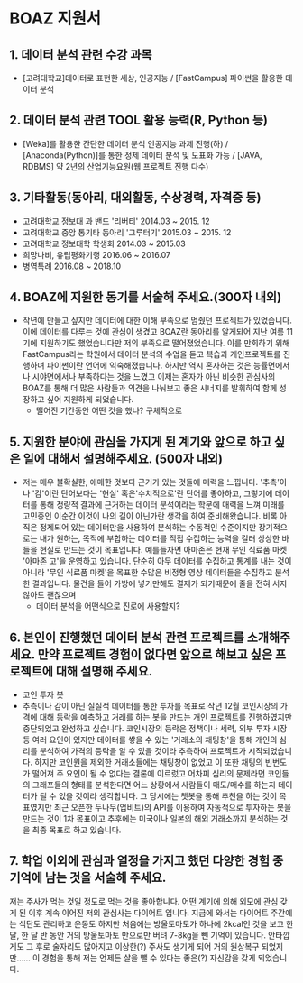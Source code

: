 # BOAZ 지원서
## 1. 데이터 분석 관련 수강 과목
- [고려대학교]데이터로 표현한 세상, 인공지능 / [FastCampus] 파이썬을 활용한 데이터 분석

## 2. 데이터 분석 관련 TOOL 활용 능력(R, Python 등)
- [Weka]를 활용한 간단한 데이터 분석 인공지능 과제 진행(하) / [Anaconda(Python)]를 통한 정제 데이터 분석 및 도표화 가능 / [JAVA, RDBMS] 약 2년의 산업기능요원(웹 프로젝트 진행 다수)


## 3. 기타활동(동아리, 대외활동, 수상경력, 자격증 등)
- 고려대학교 정보대 과 밴드 '리버티' 2014.03 ~ 2015. 12
- 고려대학교 중앙 통기타 동아리 '그루터기' 2015.03 ~ 2015. 12
- 고려대학교 정보대학 학생회 2014.03 ~ 2015.03
- 희망나비, 유럽평화기행 2016.06 ~ 2016.07
- 병역특례 2016.08 ~ 2018.10

## 4. BOAZ에 지원한 동기를 서술해 주세요.(300자 내외)
- 작년에 만들고 싶지만 데이터에 대한 이해 부족으로 멈췄던 프로젝트가 있었습니다. 이에 데이터를 다루는 것에 관심이 생겼고 BOAZ란 동아리를 알게되어 지난 여름 11기에 지원하기도 했었습니다만 저의 부족으로 떨어졌었습니다. 이를 만회하기 위해 FastCampus라는 학원에서 데이터 분석의 수업을 듣고 복습과 개인프로젝트를 진행하며 파이썬이란 언어에 익숙해졌습니다. 하지만 역시 혼자하는 것은 능률면에서나 시야면에서나 부족하다는 것을 느꼈고 이제는 혼자가 아닌 비슷한 관심사의 BOAZ를 통해 더 많은 사람들과 의견을 나눠보고 좋은 시너지를 발휘하여 함께 성장하고 싶어 지원하게 되었습니다.
    - 떨어진 기간동안 어떤 것을 했나? 구체적으로

## 5. 지원한 분야에 관심을 가지게 된 계기와 앞으로 하고 싶은 일에 대해서 설명해주세요. (500자 내외)
- 저는 매우 불확실한, 애매한 것보다 근거가 있는 것들에 매력을 느낍니다. '추측'이나 '감'이란 단어보다는 '현실' 혹은'수치적으로'란 단어를 좋아하고, 그렇기에 데이터를 통해 정량적 결과에 근거하는 데이터 분석이라는 학문에 매력을 느껴 미래를 고민중인 이순간 이것이 나의 길이 아닌가란 생각을 하여 준비해왔습니다. 비록 아직은 정제되어 있는 데이터만을 사용하여 분석하는 수동적인 수준이지만 장기적으로는 내가 원하는, 목적에 부합하는 데이터를 직접 수집하는 능력을 길러 상상한 바들을 현실로 만드는 것이 목표입니다. 예를들자면 아마존은 현재 무인 식료품 마켓 '아마존 고'을 운영하고 있습니다. 단순히 아무 데이터를 수집하고 통계를 내는 것이 아니라 '무인 식료품 마켓'을 목표한 수많은 비정형 영상 데이터들을 수집하고 분석한 결과입니다. 물건을 들어 가방에 넣기만해도 결제가 되기때문에 줄을 전혀 서지 않아도 괜찮으며 
    - 데이터 분석을 어떤식으로 진로에 사용할지?

## 6. 본인이 진행했던 데이터 분석 관련 프로젝트를 소개해주세요. 만약 프로젝트 경험이 없다면 앞으로 해보고 싶은 프로젝트에 대해 설명해 주세요.
 - 코인 투자 봇
 - 추측이나 감이 아닌 실질적 데이터를 통한 투자를 목표로 작년 12월 코인시장의 가격에 대해 등락을 예측하고 거래를 하는 봇을 만드는 개인 프로젝트를 진행하였지만 중단되었고 완성하고 싶습니다.
코인시장의 등락은 정책이나 세력, 외부 투자 시장 등 여러 요인이 있지만 데이터를 쌓을 수 있는 '거래소의 채팅창'을 통해 개인의 심리를 분석하여 가격의 등락을 알 수 있을 것이라 추측하여 프로젝트가 시작되었습니다.
하지만 코인원을 제외한 거래소들에는 채팅창이 없었고 이 또한 채팅의 빈번도가 떨어져 주 요인이 될 수 없다는 결론에 이르렀고 어차피 심리의 문제라면 코인들의 그래프들의 형태를 분석한다면 어느 상황에서 사람들이 매도/매수를 하는지 데이터가 될 수 있을 것이라
생각합니다. 그 당시에는 챗봇을 통해 추천을 하는 것이 목표였지만 최근 오픈한 두나무(업비트)의 API를 이용하여 자동적으로 투자하는 봇을 만드는 것이 1차 목표이고 추후에는 미국이나 일본의 해외 거래소까지 분석하는 것을 최종 목표로 하고 있습니다.

## 7. 학업 이외에 관심과 열정을 가지고 했던 다양한 경험 중 기억에 남는 것을 서술해 주세요.
 저는 주사가 먹는 것일 정도로 먹는 것을 좋아합니다. 어떤 계기에 의해 외모에 관심 갖게 된 이후 계속 이어진 저의 관심사는 다이어트 입니다. 지금에 와서는 다이어트 주간에는 식단도 관리하고 운동도 하지만 처음에는 방울토마토가 하나에 2kcal인 것을 보고 한 달, 한 달 반 동안 거의 방울토마토 만으로만 버텨 7-8kg을 뺀 기억이 있습니다. 안타깝게도 그 후로 술자리도 많아지고 이상한(?) 주사도 생기게 되어 거의 원상복구 되었지만…… 이 경험을 통해 저는 언제든 살을 뺄 수 있다는 좋은(?) 자신감을 갖게 되었습니다.

